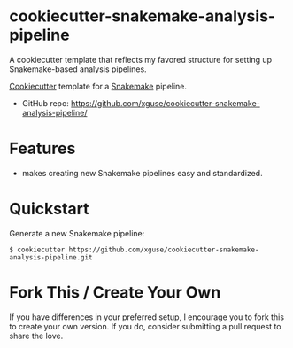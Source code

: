 # cookiecutter-snakemake-analysis-pipeline
A cookiecutter template that reflects my favored structure for setting up Snakemake-based analysis pipelines.


[Cookiecutter](https://github.com/audreyr/cookiecutter) template for a [Snakemake](https://bitbucket.org/snakemake/snakemake/wiki/Home) pipeline.

- GitHub repo: https://github.com/xguse/cookiecutter-snakemake-analysis-pipeline/

# Features

- makes creating new Snakemake pipelines easy and standardized.


# Quickstart

Generate a new Snakemake pipeline:

```shell
$ cookiecutter https://github.com/xguse/cookiecutter-snakemake-analysis-pipeline.git
```


# Fork This / Create Your Own

If you have differences in your preferred setup, I encourage you to fork this to create your own version. If you do, consider submitting a pull request to share the love.
